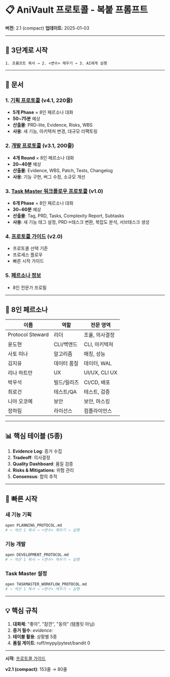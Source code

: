 # 📋 AniVault 프로토콜 - 복붙 프롬프트

**버전**: 2.1 (compact)
**업데이트**: 2025-01-03

---

## 🚀 3단계로 시작

```
1. 프롬프트 복사 → 2. <변수> 채우기 → 3. AI에게 실행
```

---

## 📁 문서

### 1. [기획 프로토콜](./PLANNING_PROTOCOL.md) (v4.1, 220줄)
- **5개 Phase** × 8인 페르소나 대화
- **50~75분** 예상
- **산출물**: PRD-lite, Evidence, Risks, WBS
- **사용**: 새 기능, 아키텍처 변경, 대규모 리팩토링

### 2. [개발 프로토콜](./DEVELOPMENT_PROTOCOL.md) (v3.1, 200줄)
- **4개 Round** × 8인 페르소나 대화
- **20~40분** 예상
- **산출물**: Evidence, WBS, Patch, Tests, Changelog
- **사용**: 기능 구현, 버그 수정, 소규모 개선

### 3. [Task Master 워크플로우 프로토콜](./TASKMASTER_WORKFLOW_PROTOCOL.md) (v1.0)
- **6개 Phase** × 8인 페르소나 대화
- **30~60분** 예상
- **산출물**: Tag, PRD, Tasks, Complexity Report, Subtasks
- **사용**: 새 기능 태그 설정, PRD→태스크 변환, 복잡도 분석, 서브태스크 생성

### 4. [프로토콜 가이드](./PROTOCOL_GUIDE.md) (v2.0)
- 프로토콜 선택 기준
- 프로세스 플로우
- 빠른 시작 가이드

### 5. [페르소나 정보](./personas.mdc)
- 8인 전문가 프로필

---

## 👥 8인 페르소나

| 이름 | 역할 | 전문 영역 |
|------|------|----------|
| Protocol Steward | 리더 | 조율, 의사결정 |
| 윤도현 | CLI/백엔드 | CLI, 아키텍처 |
| 사토 미나 | 알고리즘 | 매칭, 성능 |
| 김지유 | 데이터 품질 | 데이터, WAL |
| 리나 하트만 | UX | UI/UX, CLI UX |
| 박우석 | 빌드/릴리즈 | CI/CD, 배포 |
| 최로건 | 테스트/QA | 테스트, 검증 |
| 니아 오코예 | 보안 | 보안, 마스킹 |
| 정하림 | 라이선스 | 컴플라이언스 |

---

## 📊 핵심 테이블 (5종)

1. **Evidence Log**: 증거 수집
2. **Tradeoff**: 의사결정
3. **Quality Dashboard**: 품질 검증
4. **Risks & Mitigations**: 위험 관리
5. **Consensus**: 합의 추적

---

## 🎯 빠른 시작

### 새 기능 기획
```bash
open PLANNING_PROTOCOL.md
# → 섹션 1 복사 → <변수> 채우기 → 실행
```

### 기능 개발
```bash
open DEVELOPMENT_PROTOCOL.md
# → 섹션 1 복사 → <변수> 채우기 → 실행
```

### Task Master 설정
```bash
open TASKMASTER_WORKFLOW_PROTOCOL.md
# → 섹션 1 복사 → <변수> 채우기 → 실행
```

---

## 💡 핵심 규칙

1. **대화체**: "좋아", "잠깐", "동의" (템플릿 아님)
2. **증거 필수**: _evidence: <path>_
3. **테이블 활용**: 상황별 5종
4. **품질 게이트**: ruff/mypy/pytest/bandit 0

---

**시작**: [프로토콜 가이드](./PROTOCOL_GUIDE.md)

**v2.1 (compact)**: 153줄 → 80줄
